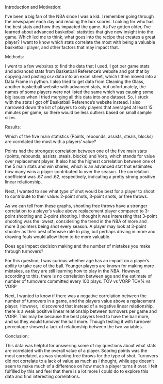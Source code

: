 Introduction and Motivation:
	
 I’ve been a big fan of the NBA since I was a kid. I remember going through the newspaper each day and reading the box scores. Looking for who has the best stats and how they impacted the game. As I’ve gotten older, I’ve learned about advanced basketball statistics that give new insight into the game. Which led me to think, what goes into the recipe that creates a great player? I want to know which stats correlate the most with being a valuable basketball player, and other factors that may impact that. 
 
Methods: 

I went to a few websites to find the data that I used. I got per game stats and advanced stats from Basketball Reference’s website and got that by copying and pasting csv data into an excel sheet, which I then moved into a Data Frame in python. I also tried to get data from Cleaning the Glass, another basketball website with advanced stats, but unfortunately, the names of some players were not listed the same which was causing some big issues when I tried merging all this data into one dataset.  So, I stuck with the stats I got off Basketball Reference’s website instead. I also narrowed down the list of players to only players that averaged at least 15 minutes per game, so there would be less outliers based on small sample sizes.

Results:

Which of the five main statistics (Points, rebounds, assists, steals, blocks) are correlated the most with a players’ value?
  
Points had the strongest correlation between one of the five main stats (points, rebounds, assists, steals, blocks) and Vorp, which stands for value over replacement player. It also had the highest correlation between one of the 5 main stats and win shares, which is an advanced stat that estimates how many wins a player contributed to over the season. The correlation coefficient was .67 and .62, respectively, indicating a pretty strong positive linear relationship. 

Next, I wanted to see what type of shot would be best for a player to shoot to contribute to their value: 2-point shots, 3-point shots, or free throws. 
 
As we can tell from these graphs, shooting free throws have a stronger correlation to a player’s value above replacement player compared to 3-point shooting and 2-point shooting. I thought it was interesting that 3-point shooting was the lowest, considering the trend in the NBA of more and more 3 pointers being shot every season. A player may look at 3-point shooter as their best offensive role to play, but perhaps driving in more and drawing fouls would allow them to be more valuable. 


Does age impact decision making and the number of mistakes you make through turnovers?
 
For this question, I was curious whether age has an impact on a player’s ability to take care of the ball. Younger players are known for making more mistakes, as they are still learning how to play in the NBA. However, according to this, there is no correlation between age and the estimate of number of turnovers committed every 100 plays. 
      TOV vs VORP                                                                          TOV% vs VORP
         
Next, I wanted to know if there was a negative correlation between the number of turnovers in a game, and the players value above a replacement player. However, I discovered that instead of a negative linear relationship, there is a weak positive linear relationship between turnovers per game and VORP. This may be because the best players tend to have the ball more, and so they would turnover the ball more. Though testing it with turnover percentage showed a lack of relationship between the two variables.

Conclusion:

This data was helpful for answering some of my questions about what stats are correlated with the overall value of a player. Scoring points was the most correlated, as was shooting free throws for the type of shot. Turnovers did not correlate to a lack of value as much as I thought, while age doesn’t seem to make much of a difference on how much a player turns it over. I felt fulfilled by this and feel that there is a lot more I could do to explore this data and find interesting correlations. 
